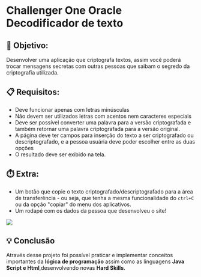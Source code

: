 # Challenger One Oracle Decodificador de texto

## 🎯 **Objetivo:**
Desenvolver uma aplicação que criptografa textos, assim você poderá trocar mensagens secretas com outras pessoas que saibam o segredo da criptografia utilizada.

## 📋 **Requisitos:**
- Deve funcionar apenas com letras minúsculas
- Não devem ser utilizados letras com acentos nem caracteres especiais
- Deve ser possível converter uma palavra para a versão criptografada e também retornar uma palavra criptografada para a versão original. 
- A página deve ter campos para inserção do texto a ser criptografado ou descriptografado, e a pessoa usuária deve poder escolher entre as duas opções
- O resultado deve ser exibido na tela.

## ⏱️ **Extra:**
- Um botão que copie o texto criptografado/descriptografado para a área de transferência - ou seja, que tenha a mesma funcionalidade do `ctrl+C` ou da opção "copiar" do menu dos aplicativos.
- Um rodapé com os dados da pessoa que desenvolveu o site!


<img src="image/one.gif">

## 💡 **Conclusão**
Através desse projeto foi possível praticar e implementar conceitos importantes da **lógica de programação** assim como as linguagens **Java Script e Html**,desenvolvendo novas **Hard Skills**.


